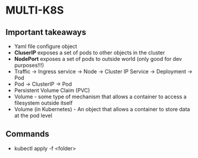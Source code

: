 # MULTI-K8S

## Important takeaways
- Yaml file configure object
- **CluserIP** exposes a set of pods to other objects in the cluster
- **NodePort** exposes a set of pods to outside world (only good for dev purposes!!!)
- Traffic -> Ingress service -> Node -> Cluster IP Service -> Deployment -> Pod
- Pod -> ClusterIP -> Pod
- Persistent Volume Claim (PVC)
- Volume - some type of mechanism that allows a container to access a filesystem outside itself
- Volume (in Kubernetes) - An object that allows a container to store data at the pod level

## Commands
- kubectl apply -f \<folder>